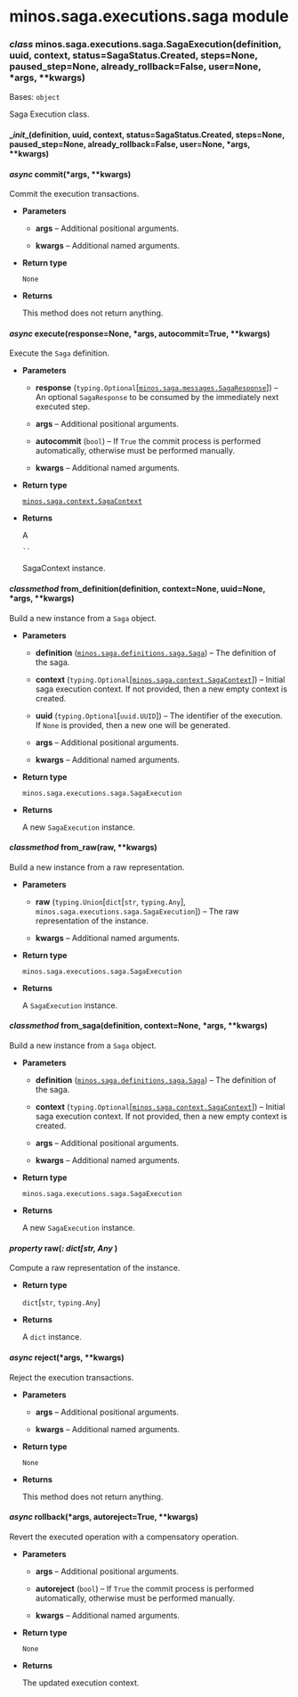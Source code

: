 # minos.saga.executions.saga module


### _class_ minos.saga.executions.saga.SagaExecution(definition, uuid, context, status=SagaStatus.Created, steps=None, paused_step=None, already_rollback=False, user=None, \*args, \*\*kwargs)
Bases: `object`

Saga Execution class.


#### \__init__(definition, uuid, context, status=SagaStatus.Created, steps=None, paused_step=None, already_rollback=False, user=None, \*args, \*\*kwargs)

#### _async_ commit(\*args, \*\*kwargs)
Commit the execution transactions.


* **Parameters**

    
    * **args** – Additional positional arguments.


    * **kwargs** – Additional named arguments.



* **Return type**

    `None`



* **Returns**

    This method does not return anything.



#### _async_ execute(response=None, \*args, autocommit=True, \*\*kwargs)
Execute the `Saga` definition.


* **Parameters**

    
    * **response** (`typing.Optional`[[`minos.saga.messages.SagaResponse`](minos.saga.messages.md#minos.saga.messages.SagaResponse)]) – An optional `SagaResponse` to be consumed by the immediately next executed step.


    * **args** – Additional positional arguments.


    * **autocommit** (`bool`) – If `True` the commit process is performed automatically, otherwise must be performed
    manually.


    * **kwargs** – Additional named arguments.



* **Return type**

    [`minos.saga.context.SagaContext`](minos.saga.context.md#minos.saga.context.SagaContext)



* **Returns**

    A 

    ```
    ``
    ```

    SagaContext instance.



#### _classmethod_ from_definition(definition, context=None, uuid=None, \*args, \*\*kwargs)
Build a new instance from a `Saga` object.


* **Parameters**

    
    * **definition** ([`minos.saga.definitions.saga.Saga`](minos.saga.definitions.saga.md#minos.saga.definitions.saga.Saga)) – The definition of the saga.


    * **context** (`typing.Optional`[[`minos.saga.context.SagaContext`](minos.saga.context.md#minos.saga.context.SagaContext)]) – Initial saga execution context. If not provided, then a new empty context is created.


    * **uuid** (`typing.Optional`[`uuid.UUID`]) – The identifier of the execution. If `None` is provided, then a new one will be generated.


    * **args** – Additional positional arguments.


    * **kwargs** – Additional named arguments.



* **Return type**

    `minos.saga.executions.saga.SagaExecution`



* **Returns**

    A new `SagaExecution` instance.



#### _classmethod_ from_raw(raw, \*\*kwargs)
Build a new instance from a raw representation.


* **Parameters**

    
    * **raw** (`typing.Union`[`dict`[`str`, `typing.Any`], `minos.saga.executions.saga.SagaExecution`]) – The raw representation of the instance.


    * **kwargs** – Additional named arguments.



* **Return type**

    `minos.saga.executions.saga.SagaExecution`



* **Returns**

    A `SagaExecution` instance.



#### _classmethod_ from_saga(definition, context=None, \*args, \*\*kwargs)
Build a new instance from a `Saga` object.


* **Parameters**

    
    * **definition** ([`minos.saga.definitions.saga.Saga`](minos.saga.definitions.saga.md#minos.saga.definitions.saga.Saga)) – The definition of the saga.


    * **context** (`typing.Optional`[[`minos.saga.context.SagaContext`](minos.saga.context.md#minos.saga.context.SagaContext)]) – Initial saga execution context. If not provided, then a new empty context is created.


    * **args** – Additional positional arguments.


    * **kwargs** – Additional named arguments.



* **Return type**

    `minos.saga.executions.saga.SagaExecution`



* **Returns**

    A new `SagaExecution` instance.



#### _property_ raw(_: dict[str, Any_ )
Compute a raw representation of the instance.


* **Return type**

    `dict`[`str`, `typing.Any`]



* **Returns**

    A `dict` instance.



#### _async_ reject(\*args, \*\*kwargs)
Reject the execution transactions.


* **Parameters**

    
    * **args** – Additional positional arguments.


    * **kwargs** – Additional named arguments.



* **Return type**

    `None`



* **Returns**

    This method does not return anything.



#### _async_ rollback(\*args, autoreject=True, \*\*kwargs)
Revert the executed operation with a compensatory operation.


* **Parameters**

    
    * **args** – Additional positional arguments.


    * **autoreject** (`bool`) – If `True` the commit process is performed automatically, otherwise must be performed
    manually.


    * **kwargs** – Additional named arguments.



* **Return type**

    `None`



* **Returns**

    The updated execution context.
